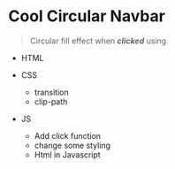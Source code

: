 # Cool Circular Navbar 
> Circular fill effect when ***clicked*** using
- HTML

- CSS
  - transition
  - clip-path

- JS
  - Add click function
  - change some styling
  - Html in Javascript 
